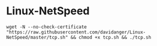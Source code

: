 # Linux-NetSpeed
```
wget -N --no-check-certificate "https://raw.githubusercontent.com/davidanger/Linux-NetSpeed/master/tcp.sh" && chmod +x tcp.sh && ./tcp.sh
```
